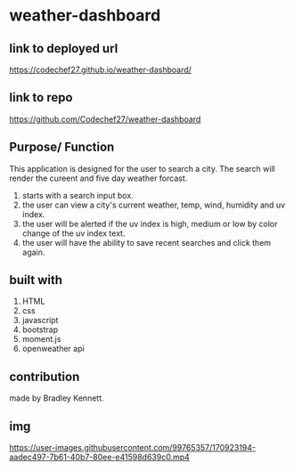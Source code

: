 # weather-dashboard

## link to deployed url
 https://codechef27.github.io/weather-dashboard/

## link to repo
https://github.com/Codechef27/weather-dashboard 

## Purpose/ Function 
This application is designed for the user to search a city. The search will render the cureent and five day weather forcast.
1. starts with a search input box. 
2. the user can view a city's current weather, temp, wind, humidity and uv index.
3. the user will be alerted if the uv index is high, medium or low by color change of the uv index text.
4. the user will have the ability to save recent searches and click them again. 


## built with
1. HTML
2. css
3. javascript
4. bootstrap
5. moment.js
6. openweather api

## contribution 
made by Bradley Kennett. 

## img


https://user-images.githubusercontent.com/99765357/170923194-aadec497-7b61-40b7-80ee-e41598d639c0.mp4

